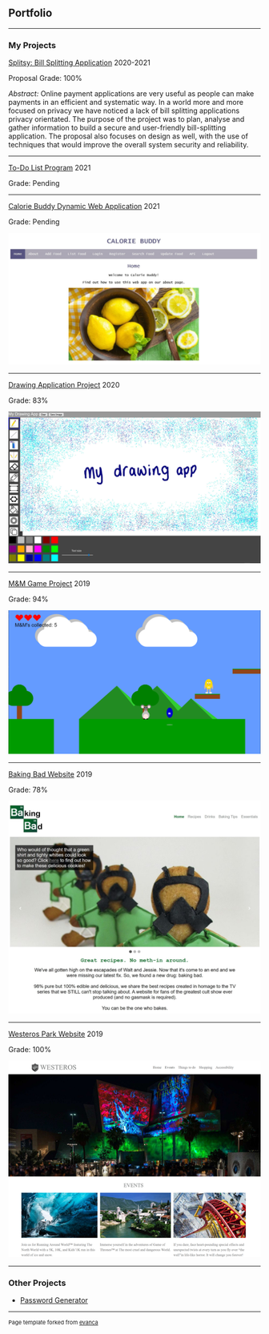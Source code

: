 ## Portfolio

---

### My Projects

[Splitsy: Bill Splitting Application](/splitsy)
2020-2021

Proposal Grade: 100%

*Abstract:* Online payment applications are very useful as people can make payments in an efficient and systematic way. In a world more and more focused on privacy we have noticed a lack of bill splitting applications privacy orientated. The purpose of the project was to plan, analyse and gather information to build a secure and user-friendly bill-splitting application. The proposal also focuses on design as well, with the use of techniques that would improve the overall system security and reliability.

---

[To-Do List Program](/todo_list)
2021

Grade: Pending 

---

[Calorie Buddy Dynamic Web Application](/calorie_buddy)
2021

Grade: Pending

<img src="images/calorieBuddy-coverImage.jpg"/>

---

[Drawing Application Project](/drawing_app)
2020

Grade: 83%

<img src="images/drawingApp-coverImage.jpg"/>

---
[M&M Game Project](/m&m_game)
2019

Grade: 94%

<img src="images/m&mGame-coverImage.png"/>

---
[Baking Bad Website](/baking_bad)
2019

Grade: 78%

<img src="images/bakingBad-coverImage.jpg?raw=true"/>

---
[Westeros Park Website](/westerosPark)
2019

Grade: 100%

<img src="images/Westeros-coverImage.png?raw=true"/>

---

### Other Projects 

- [Password Generator](https://github.com/ysmnpksy/passwordGenerator)

---
<p style="font-size:11px">Page template forked from <a href="https://github.com/evanca/quick-portfolio">evanca</a></p>
<!-- Remove above link if you don't want to attibute -->
